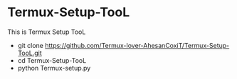 # Termux-Setup-TooL
This is Termux Setup TooL 


- git clone https://github.com/Termux-lover-AhesanCoxiT/Termux-Setup-TooL.git
- cd Termux-Setup-TooL
- python Termux-setup.py
